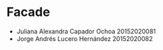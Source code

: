 # Facade

* Juliana Alexandra Capador Ochoa 20152020081 
* Jorge Andrés Lucero Hernández 20152020082
